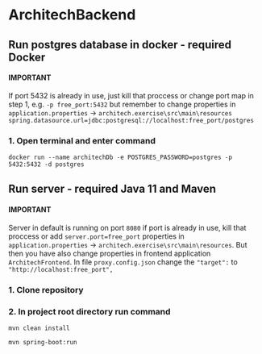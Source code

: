 # ArchitechBackend

## Run postgres database in docker - required Docker

#### IMPORTANT 
If port 5432 is already in use, just kill that proccess or change port map in step 1, e.g.  ```-p free_port:5432``` but remember to change properties in ```application.properties```  -> ```architech.exercise\src\main\resources```
 ```spring.datasource.url=jdbc:postgresql://localhost:free_port/postgres```


### 1. Open terminal and enter command 

```docker run --name architechDb -e POSTGRES_PASSWORD=postgres -p 5432:5432 -d postgres```

## Run server - required Java 11 and Maven 

#### IMPORTANT 
Server in default is running on port ```8080``` if port is already in use, kill that proccess or add ```server.port=free_port``` properties  in ```application.properties```  -> ```architech.exercise\src\main\resources```. But then you have also change properties in frontend application ```ArchitechFrontend```. In file ```proxy.config.json``` change the ```"target":``` to ``` "http://localhost:free_port",```

### 1. Clone repository 

### 2. In project root directory run command 
```mvn clean install```

```mvn spring-boot:run```

